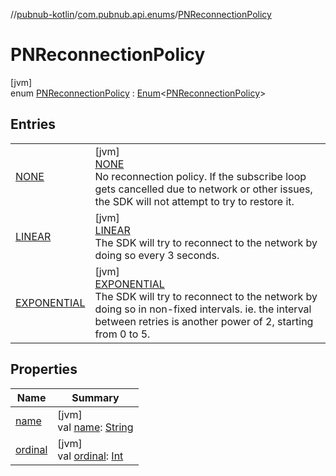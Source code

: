 //[pubnub-kotlin](../../../index.md)/[com.pubnub.api.enums](../index.md)/[PNReconnectionPolicy](index.md)

# PNReconnectionPolicy

[jvm]\
enum [PNReconnectionPolicy](index.md) : [Enum](https://kotlinlang.org/api/latest/jvm/stdlib/kotlin/-enum/index.html)&lt;[PNReconnectionPolicy](index.md)&gt;

## Entries

| | |
|---|---|
| [NONE](-n-o-n-e/index.md) | [jvm]<br>[NONE](-n-o-n-e/index.md)<br>No reconnection policy. If the subscribe loop gets cancelled due to network or other issues, the SDK will not attempt to try to restore it. |
| [LINEAR](-l-i-n-e-a-r/index.md) | [jvm]<br>[LINEAR](-l-i-n-e-a-r/index.md)<br>The SDK will try to reconnect to the network by doing so every 3 seconds. |
| [EXPONENTIAL](-e-x-p-o-n-e-n-t-i-a-l/index.md) | [jvm]<br>[EXPONENTIAL](-e-x-p-o-n-e-n-t-i-a-l/index.md)<br>The SDK will try to reconnect to the network by doing so in non-fixed intervals. ie. the interval between retries is another power of 2, starting from 0 to 5. |

## Properties

| Name | Summary |
|---|---|
| [name](../../com.pubnub.api.models.consumer.objects.membership/-p-n-channel-details-level/-c-h-a-n-n-e-l_-w-i-t-h_-c-u-s-t-o-m/index.md#-372974862%2FProperties%2F-1216412040) | [jvm]<br>val [name](../../com.pubnub.api.models.consumer.objects.membership/-p-n-channel-details-level/-c-h-a-n-n-e-l_-w-i-t-h_-c-u-s-t-o-m/index.md#-372974862%2FProperties%2F-1216412040): [String](https://kotlinlang.org/api/latest/jvm/stdlib/kotlin/-string/index.html) |
| [ordinal](../../com.pubnub.api.models.consumer.objects.membership/-p-n-channel-details-level/-c-h-a-n-n-e-l_-w-i-t-h_-c-u-s-t-o-m/index.md#-739389684%2FProperties%2F-1216412040) | [jvm]<br>val [ordinal](../../com.pubnub.api.models.consumer.objects.membership/-p-n-channel-details-level/-c-h-a-n-n-e-l_-w-i-t-h_-c-u-s-t-o-m/index.md#-739389684%2FProperties%2F-1216412040): [Int](https://kotlinlang.org/api/latest/jvm/stdlib/kotlin/-int/index.html) |
